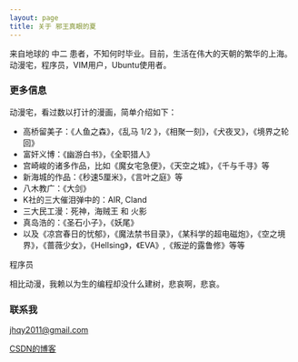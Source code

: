 ```yaml
---
layout: page
title: 关于 邪王真眼的夏 
---
```


来自地球的 中二 患者，不知何时毕业。目前，生活在伟大的天朝的繁华的上海。动漫宅，程序员，VIM用户，Ubuntu使用者。

### 更多信息

动漫宅，看过数以打计的漫画，简单介绍如下：

- 高桥留美子：《人鱼之森》，《乱马 1/2 》，《相聚一刻》，《犬夜叉》，《境界之轮回》  
- 富奸义博：《幽游白书》，《全职猎人》  
- 宫崎峻的诸多作品，比如《魔女宅急便》，《天空之城》，《千与千寻》等  
- 新海城的作品：《秒速5厘米》，《言叶之庭》等  
- 八木教广：《大剑》
- K社的三大催泪弹中的：AIR, Cland  
- 三大民工漫：死神，海贼王 和 火影 
- 真岛浩的：《圣石小子》，《妖尾》  
- 以及《凉宫春日的忧郁》，《魔法禁书目录》，《某科学的超电磁炮》，《空之境界》，《蔷薇少女》，《Hellsing》，《EVA》,《叛逆的露鲁修》等等

程序员  

相比动漫，我赖以为生的编程却没什么建树，悲哀啊，悲哀。


### 联系我

[jhqy2011@gmail.com](mailto:jhqy2011@gmail.com)

[CSDN的博客](http://blog.csdn.net/xiajian2010/)
